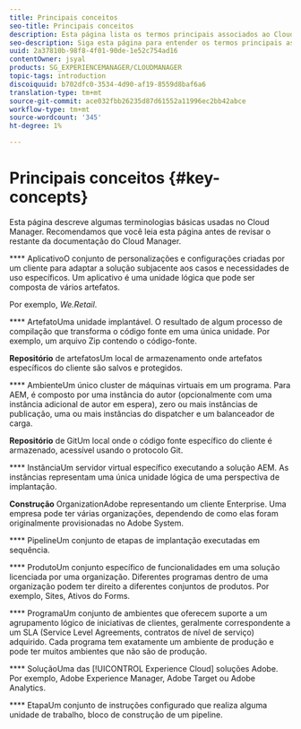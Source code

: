 ```yaml
---
title: Principais conceitos
seo-title: Principais conceitos
description: Esta página lista os termos principais associados ao Cloud Manager.
seo-description: Siga esta página para entender os termos principais associados ao Cloud Manager.
uuid: 2a37810b-98f8-4f01-90de-1e52c754ad16
contentOwner: jsyal
products: SG_EXPERIENCEMANAGER/CLOUDMANAGER
topic-tags: introduction
discoiquuid: b702dfc0-3534-4d90-af19-8559d8baf6a6
translation-type: tm+mt
source-git-commit: ace032fbb26235d87d61552a11996ec2bb42abce
workflow-type: tm+mt
source-wordcount: '345'
ht-degree: 1%

---
```



# Principais conceitos {#key-concepts}

Esta página descreve algumas terminologias básicas usadas no Cloud Manager. Recomendamos que você leia esta página antes de revisar o restante da documentação do Cloud Manager.

**** AplicativoO conjunto de personalizações e configurações criadas por um cliente para adaptar a solução subjacente aos casos e necessidades de uso específicos. Um aplicativo é uma unidade lógica que pode ser composta de vários artefatos.

Por exemplo, *We.Retail*.

**** ArtefatoUma unidade implantável. O resultado de algum processo de compilação que transforma o código fonte em uma única unidade. Por exemplo, um arquivo Zip contendo o código-fonte.

**Repositório** de artefatosUm local de armazenamento onde artefatos específicos do cliente são salvos e protegidos.

**** AmbienteUm único cluster de máquinas virtuais em um programa. Para AEM, é composto por uma instância do autor (opcionalmente com uma instância adicional de autor em espera), zero ou mais instâncias de publicação, uma ou mais instâncias do dispatcher e um balanceador de carga.

**Repositório** de GitUm local onde o código fonte específico do cliente é armazenado, acessível usando o protocolo Git.

**** InstânciaUm servidor virtual específico executando a solução AEM. As instâncias representam uma única unidade lógica de uma perspectiva de implantação.

**Construção** OrganizationAdobe representando um cliente Enterprise. Uma empresa pode ter várias organizações, dependendo de como elas foram originalmente provisionadas no Adobe System.

**** PipelineUm conjunto de etapas de implantação executadas em sequência.

**** ProdutoUm conjunto específico de funcionalidades em uma solução licenciada por uma organização. Diferentes programas dentro de uma organização podem ter direito a diferentes conjuntos de produtos. Por exemplo, Sites, Ativos do Forms.

**** ProgramaUm conjunto de ambientes que oferecem suporte a um agrupamento lógico de iniciativas de clientes, geralmente correspondente a um SLA (Service Level Agreements, contratos de nível de serviço) adquirido. Cada programa tem exatamente um ambiente de produção e pode ter muitos ambientes que não são de produção.

**** SoluçãoUma das  [!UICONTROL Experience Cloud] soluções Adobe. Por exemplo, Adobe Experience Manager, Adobe Target ou Adobe Analytics.

**** EtapaUm conjunto de instruções configurado que realiza alguma unidade de trabalho, bloco de construção de um pipeline.
